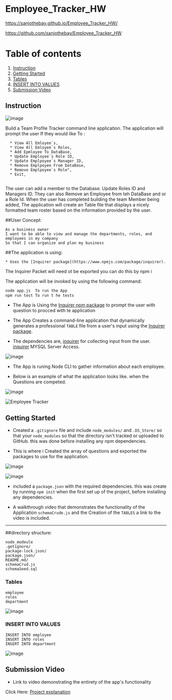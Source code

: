 # Employee_Tracker_HW

https://sanjothebay.github.io/Employee_Tracker_HW/

https://github.com/sanjothebay/Employee_Tracker_HW


# Table of contents

1. [Instruction](#Instruction)
2. [Getting Started](#Getting_Started)
3. [Tables](#Tables)
4. [INSERT INTO VALUES](#INSERT_INTO_VALUES)
5. [Submission Video](#Submission_Video)



## Instruction <a name="Instruction"></a>

![image](https://user-images.githubusercontent.com/67298961/103254681-e8150a80-494b-11eb-9f0a-e9c68ef25874.png)

Build a Team Profile Tracker command line application. The application will prompt the user If they would like To :
```
  * View All Emloyee`s,
  * View All Emloyee`s Roles,
  * Add Epmloyee To DataBase,
  * Update Employee`s Role ID,
  * Update Emplpoyee`s Manager ID,
  * Remove Emplpoyee From DataBase,
  * Remove Emplpoyee`s Role",
  * Exit,
  
```
The user can add a member to the Database. Update Roles ID and Managers ID.
They can also Remove an Employee from teh DataBase and or a Role Id.
When the user has completed building the team Member being added, 
The application will create an Table file that displays a nicely formatted team roster based on the information provided by the user. 


##User Concept:

```
As a business owner
I want to be able to view and manage the departments, roles, and employees in my company
So that I can organize and plan my business
```

##The application is using:

	* Uses the [Inquirer package](https://www.npmjs.com/package/inquirer).
The Inquirer Packet will need ot be exported you can do this by npm i 

The application will be invoked by using the following command:

```bash
node app.js  To run the App
npm run test To run t he tests 
```
* The App is Using the [Inquirer npm package](https://github.com/SBoudrias/Inquirer.js/) to prompt the user with question to procced with te application 

* The App Creates a command-line application that dynamically generates a professional `TABLE` file from a user's input using the 
[Inquirer package](https://www.npmjs.com/package/inquirer).

* The dependencies are, [inquirer](https://www.npmjs.com/package/inquirer) for collecting input from the user.
		[inquirer](https://www.npmjs.com/package/mysql) MYSQL Server Access.

![image](https://user-images.githubusercontent.com/67298961/103260703-42ba6080-4964-11eb-9d54-8d520b681bc2.png)

* The App is runing Node CLI to gather information about each employee.

* Below is an example of what the application looks like. when the Questions are competed.

![image](https://user-images.githubusercontent.com/67298961/103259053-6c23be00-495d-11eb-8770-a73fa29849b2.png)

![Employee Tracker](employee_Tracker.gif)

## Getting Started <a name="Getting_Started"></a>

* Created a `.gitignore` file and include `node_modules/` and `.DS_Store/` so that your `node_modules` so that the directory isn't tracked or uploaded to GitHub. 
this was done before installing any npm dependencies.

* This is where i Created the array of questions and exported the packages to use for the application.

![image](https://user-images.githubusercontent.com/67298961/103260796-9af16280-4964-11eb-9b73-fccdb4bfbe8c.png)

![image](https://user-images.githubusercontent.com/67298961/103260820-b0ff2300-4964-11eb-9602-3496ffa5bd37.png)

* included a `package.json` with the required dependencies. this was create by running `npm init` when the first set up of the project, before installing any 
dependencies.

* A walkthrough video that demonstrates the functionality of the Application `schemaCrude.js` and the Creation of the `TABLES` a link to the video is included.

 ---

##directory structure:

```
node_modeule 
.getignore/
package-lock.json/
package.json/
README.md/
schemaCrud.js
schemaSeed.sql
```

### Tables <a name="Tables"></a>
```
employee
roles
department
```

![image](https://user-images.githubusercontent.com/67298961/103255596-7a6add80-494f-11eb-8413-f7a50ae21f83.png)


### INSERT INTO VALUES <a name="INSERT_INTO_VALUES"></a>
```
INSERT INTO employee
INSERT INTO roles
INSERT INTO department
```
![image](https://user-images.githubusercontent.com/67298961/103255699-ed745400-494f-11eb-8303-32b83eef25b4.png)



## Submission Video <a name="Submission_Video"></a>

* Link to video demonstrating the entirety of the app's functionality 

Click Here:
[Project explanation]()



